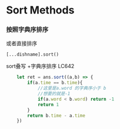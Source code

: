 # Sort Methods

### 按照字典序排序

或者直接排序

```text
[...dishname].sort()
```

sort叠写 +字典序排序 LC642

```javascript
    let ret = ans.sort((a,b) => {
        if(a.time == b.time){
            //这里是a.word 的字典序小于 b
            //想要的就是-1
            if(a.word < b.word) return -1
            return 1
        }
        return b.time - a.time
    })
```

